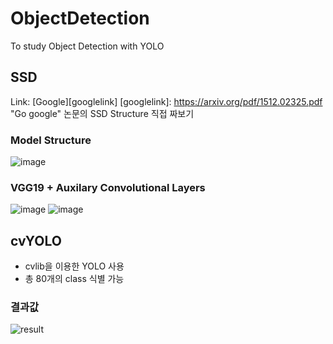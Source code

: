 # ObjectDetection
To study Object Detection with YOLO  

## SSD
Link: [Google][googlelink]
[googlelink]: https://arxiv.org/pdf/1512.02325.pdf "Go google"
논문의 SSD Structure 직접 짜보기
### Model Structure
![image](https://user-images.githubusercontent.com/72767245/97295225-5d078d80-1892-11eb-9a2e-d59aa99d49ce.png)

### VGG19 + Auxilary Convolutional Layers
![image](https://user-images.githubusercontent.com/72767245/97295251-65f85f00-1892-11eb-9657-da7936493d3e.png) ![image](https://user-images.githubusercontent.com/72767245/97295263-698be600-1892-11eb-952b-890975592614.png)

## cvYOLO
- cvlib을 이용한 YOLO 사용
- 총 80개의 class 식별 가능<br>

### 결과값 
![result](https://user-images.githubusercontent.com/72767245/97080707-5d0c5100-1638-11eb-8208-fdae6ea27dc2.jpg)

